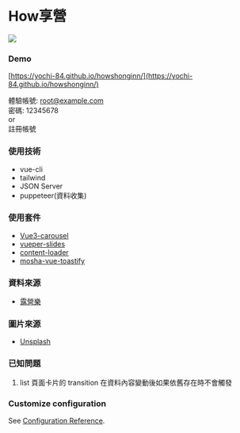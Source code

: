 # How享營
![](https://i.imgur.com/R0nwMxJ.png)

### Demo
[https://yochi-84.github.io/howshonginn/](https://yochi-84.github.io/howshonginn/)<br>

體驗帳號: root@example.com<br>
密碼: 12345678<br>
or<br>
註冊帳號
### 使用技術
* vue-cli
* tailwind
* JSON Server
* puppeteer(資料收集)

### 使用套件
* [Vue3-carousel](https://ismail9k.github.io/vue3-carousel/)
* [vueper-slides](https://antoniandre.github.io/vueper-slides/)
* [content-loader](https://github.com/egoist/vue-content-loader?ref=madewithvuejs.com)
* [mosha-vue-toastify](https://github.com/szboynono/mosha-vue-toastify)



### 資料來源
* [露營樂](https://www.easycamp.com.tw/)

### 圖片來源
* [Unsplash](https://unsplash.com/)

### 已知問題
1. list 頁面卡片的 transition 在資料內容變動後如果依舊存在時不會觸發

### Customize configuration
See [Configuration Reference](https://cli.vuejs.org/config/).
